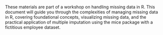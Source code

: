 These materials are part of a workshop on handling missing data in R. This document will guide you through the complexities of managing missing data in R, covering foundational concepts, visualizing missing data, and the practical application of multiple imputation using the mice package with a fictitious employee dataset.

